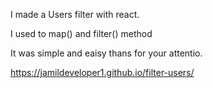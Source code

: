 I made a Users filter with react.

I used to map() and filter() method

It was simple and eaisy thans for your attentio.

https://jamildeveloper1.github.io/filter-users/
